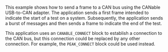 This example shows how to send a frame to a CAN bus using the CANable USB-to-CAN adapter. The application sends a first frame intended to indicate the start of a test on a system. Subsequently, the application sends a burst of messages and then sends a frame to indicate the end of the test.

This application uses an `CANABLE_CONNECT` block to establish a connection to the CAN bus, but this connection could be replaced by any other connection. For example, the `PEAK_CONNECT` block could be used instead.
